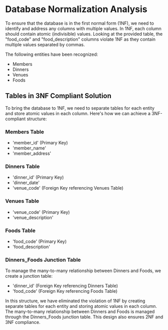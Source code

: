 # Database Normalization Analysis

To ensure that the database is in the first normal form (1NF), we need to identify and address any columns with multiple values. In 1NF, each column should contain atomic (indivisible) values. Looking at the provided table, the "food_code" and "food_description" columns violate 1NF as they contain multiple values separated by commas.

The following entities have been recognized:

- Members
- Dinners
- Venues
- Foods

## Tables in 3NF Compliant Solution

To bring the database to 1NF, we need to separate tables for each entity and store atomic values in each column. Here's how we can achieve a 3NF-compliant structure:

### Members Table

- 'member_id' (Primary Key)
- 'member_name'
- 'member_address'

### Dinners Table

- 'dinner_id' (Primary Key)
- 'dinner_date'
- 'venue_code' (Foreign Key referencing Venues Table)

### Venues Table

- 'venue_code' (Primary Key)
- 'venue_description'

### Foods Table

- 'food_code' (Primary Key)
- 'food_description'

### Dinners_Foods Junction Table

To manage the many-to-many relationship between Dinners and Foods, we create a junction table:

- 'dinner_id' (Foreign Key referencing Dinners Table)
- 'food_code' (Foreign Key referencing Foods Table)

In this structure, we have eliminated the violation of 1NF by creating separate tables for each entity and storing atomic values in each column. The many-to-many relationship between Dinners and Foods is managed through the Dinners_Foods junction table. This design also ensures 2NF and 3NF compliance.
